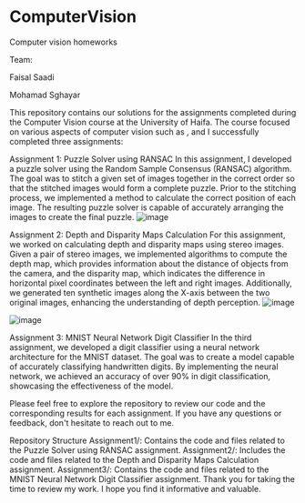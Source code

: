 # ComputerVision
Computer vision homeworks

Team:

Faisal Saadi

Mohamad Sghayar

This repository contains our solutions for the assignments completed during the Computer Vision course at the University of Haifa. The course focused on various aspects of computer vision such as , and I successfully completed three assignments:

Assignment 1: Puzzle Solver using RANSAC
In this assignment, I developed a puzzle solver using the Random Sample Consensus (RANSAC) algorithm. The goal was to stitch a given set of images together in the correct order so that the stitched images would form a complete puzzle. Prior to the stitching process, we implemented a method to calculate the correct position of each image. The resulting puzzle solver is capable of accurately arranging the images to create the final puzzle.
![image](https://github.com/faisalsadi/ComputerVision/assets/31912809/df5411d5-4b8b-4d8b-8230-66ccd8115641)

Assignment 2: Depth and Disparity Maps Calculation
For this assignment, we worked on calculating depth and disparity maps using stereo images. Given a pair of stereo images, we implemented algorithms to compute the depth map, which provides information about the distance of objects from the camera, and the disparity map, which indicates the difference in horizontal pixel coordinates between the left and right images. Additionally, we generated ten synthetic images along the X-axis between the two original images, enhancing the understanding of depth perception.
![image](https://github.com/faisalsadi/ComputerVision/assets/31912809/69cbf828-0c63-4711-918d-88930a8909b2)

![image](https://github.com/faisalsadi/ComputerVision/assets/31912809/c6bcc299-00de-4ea2-97b3-2f4d0bcea793)

Assignment 3: MNIST Neural Network Digit Classifier
In the third assignment, we developed a digit classifier using a neural network architecture for the MNIST dataset. The goal was to create a model capable of accurately classifying handwritten digits. By implementing the neural network, we achieved an accuracy of over 90% in digit classification, showcasing the effectiveness of the model.


Please feel free to explore the repository to review our code and the corresponding results for each assignment. If you have any questions or feedback, don't hesitate to reach out to me.

Repository Structure
Assignment1/: Contains the code and files related to the Puzzle Solver using RANSAC assignment.
Assignment2/: Includes the code and files related to the Depth and Disparity Maps Calculation assignment.
Assignment3/: Contains the code and files related to the MNIST Neural Network Digit Classifier assignment.
Thank you for taking the time to review my work. I hope you find it informative and valuable.

